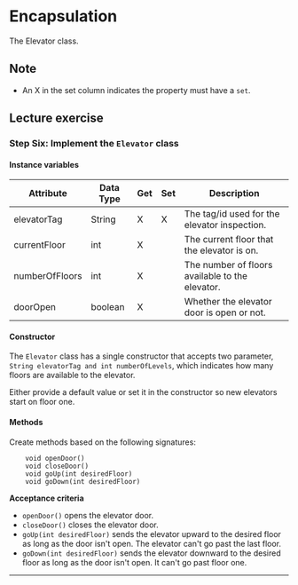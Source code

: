 # Encapsulation

The Elevator class.


## Note

- An X in the set column indicates the property must have a `set`.

## Lecture exercise

### Step Six: Implement the `Elevator` class

#### Instance variables

| Attribute      | Data Type | Get | Set | Description                                     |
| -------------- | --------- | --- | --- | ----------------------------------------------- |
| elevatorTag    | String          | X   |   X  | The tag/id used for the elevator inspection.      |
| currentFloor   | int       | X   |     | The current floor that the elevator is on.      |
| numberOfFloors | int       | X   |     | The number of floors available to the elevator. |
| doorOpen       | boolean   | X   |     | Whether the elevator door is open or not.       |

#### Constructor

The `Elevator` class has a single constructor that accepts two parameter, `String elevatorTag and int numberOfLevels`, which indicates how many floors are available to the elevator.

Either provide a default value or set it in the constructor so new elevators start on floor one.

#### Methods

Create methods based on the following signatures:

```
    void openDoor()
    void closeDoor()
    void goUp(int desiredFloor)
    void goDown(int desiredFloor)
```

**Acceptance criteria**

- `openDoor()` opens the elevator door.
- `closeDoor()` closes the elevator door.
- `goUp(int desiredFloor)` sends the elevator upward to the desired floor as long as the door isn't open. The elevator can't go past the last floor.
- `goDown(int desiredFloor)` sends the elevator downward to the desired floor as long as the door isn't open. It can't go past floor one.

---


